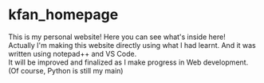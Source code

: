 # kfan_homepage
This is my personal website! Here you can see what's inside here!<br>
Actually I'm making this website directly using what I had learnt. And it was written using notepad++ and VS Code.<br>
It will be improved and finalized as I make progress in Web development. (Of course, Python is still my main)
